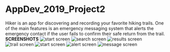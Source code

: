 # AppDev_2019_Project2
Hiker is an app for discovering and recording your favorite hiking trails. One of the main features is an emergency messaging system that alerts the emergency contact if the user fails to confirm their safe return from the trail. 
**SCREENSHOTS**
![start screen](/images/ShotStart.PNG) ![search screen](/images/ShotSearch.PNG) ![results screen](/images/Shotresults.PNG) ![trail screen](/images/ShotTrail.PNG) ![start screen](/images/ShotTrip.PNG) ![alert screen](/images/ShotAlert.PNG) ![message screen](/images/ShotMessage.PNG)
